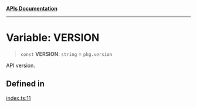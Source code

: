 [**APIs Documentation**](../README.md)

***

# Variable: VERSION

> `const` **VERSION**: `string` = `pkg.version`

API version.

## Defined in

[index.ts:11](https://github.com/daidodo/format-imports/blob/ff017abf6278875690a1b32bf81664f2bd289753/src/lib/index.ts#L11)
